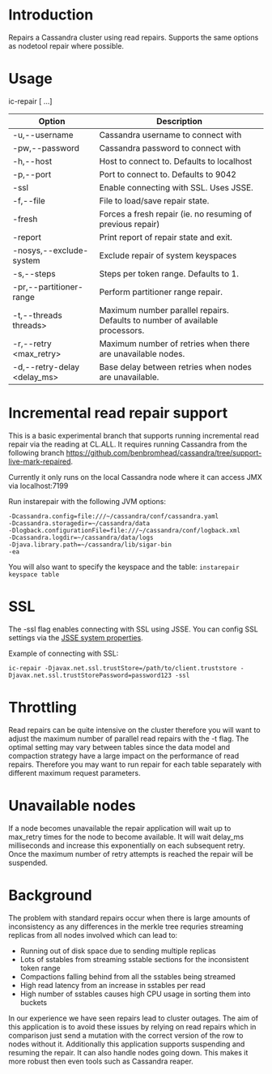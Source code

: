 # Introduction

Repairs a Cassandra cluster using read repairs. Supports the same options as
nodetool repair where possible.

# Usage

ic-repair <options> [<keyspace> <tables>...]

Option                             | Description
------                             | -----------
-u,--username <username>           | Cassandra username to connect with
-pw,--password <password>          | Cassandra password to connect with
-h,--host <host>                   | Host to connect to. Defaults to localhost
-p,--port <port>                   | Port to connect to. Defaults to 9042
-ssl                               | Enable connecting with SSL. Uses JSSE.
-f,--file <filename>               | File to load/save repair state.
-fresh                             | Forces a fresh repair (ie. no resuming of previous repair)
-report                            | Print report of repair state and exit.
-nosys,--exclude-system            | Exclude repair of system keyspaces
-s,--steps <steps>                 | Steps per token range. Defaults to 1.
-pr,--partitioner-range            | Perform partitioner range repair.
-t,--threads threads>              | Maximum number parallel repairs. Defaults to number of available processors.
-r,--retry <max\_retry>            | Maximum number of retries when there are unavailable nodes.
-d,--retry-delay <delay\_ms>       | Base delay between retries when nodes are unavailable.

# Incremental read repair support
This is a basic experimental branch that supports running incremental read repair via the reading at CL.ALL. It requires running Cassandra from the following branch https://github.com/benbromhead/cassandra/tree/support-live-mark-repaired.

Currently it only runs on the local Cassandra node where it can access JMX via localhost:7199

Run instarepair with the following JVM options:
```
-Dcassandra.config=file:///~/cassandra/conf/cassandra.yaml
-Dcassandra.storagedir=~/cassandra/data
-Dlogback.configurationFile=file:///~/cassandra/conf/logback.xml
-Dcassandra.logdir=~/cassandra/data/logs
-Djava.library.path=~/cassandra/lib/sigar-bin
-ea
```

You will also want to specify the keyspace and the table:
`instarepair keyspace table`

# SSL

The -ssl flag enables connecting with SSL using JSSE. You can config SSL settings
via the [JSSE system properties](http://docs.oracle.com/javase/6/docs/technotes/guides/security/jsse/JSSERefGuide.html#Customization).

Example of connecting with SSL:

```
ic-repair -Djavax.net.ssl.trustStore=/path/to/client.truststore -Djavax.net.ssl.trustStorePassword=password123 -ssl
```

# Throttling

Read repairs can be quite intensive on the cluster therefore you will want
to adjust the maximum number of parallel read repairs with the -t flag. The
optimal setting may vary between tables since the data model and compaction
strategy have a large impact on the performance of read repairs. Therefore you
may want to run repair for each table separately with different maximum
request parameters.

# Unavailable nodes

If a node becomes unavailable the repair application will wait up to max\_retry
times for the node to become available. It will wait delay\_ms milliseconds and
increase this exponentially on each subsequent retry. Once the maximum number
of retry attempts is reached the repair will be suspended.

# Background

The problem with standard repairs occur when there is large amounts of
inconsistency as any differences in the merkle tree requries streaming replicas
from all nodes involved which can lead to:
* Running out of disk space due to sending multiple replicas
* Lots of sstables from streaming sstable sections for the inconsistent
  token range
* Compactions falling behind from all the sstables being streamed
* High read latency from an increase in sstables per read
* High number of sstables causes high CPU usage in sorting them into buckets

In our experience we have seen repairs lead to cluster outages. The aim of this
application is to avoid these issues by relying on read repairs which in
comparison just send a mutation with the correct version of the row to nodes
without it. Additionally this application supports suspending and resuming the
repair. It can also handle nodes going down. This makes it more robust then
even tools such as Cassandra reaper.
